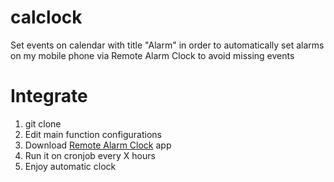 # calclock
Set events on calendar with title "Alarm" in order to automatically set alarms on my mobile phone via Remote Alarm Clock to avoid missing events

# Integrate
1. git clone
2. Edit main function configurations
3. Download [Remote Alarm Clock](https://play.google.com/store/apps/details?id=com.greatbytes.remotealarmclock) app
4. Run it on cronjob every X hours
5. Enjoy automatic clock
